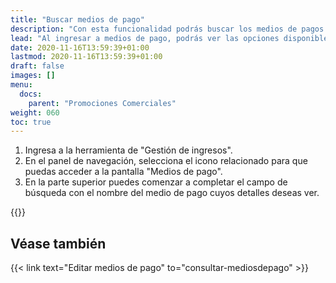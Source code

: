 ```yaml
---
title: "Buscar medios de pago"
description: "Con esta funcionalidad podrás buscar los medios de pagos vigentes."
lead: "Al ingresar a medios de pago, podrás ver las opciones disponibles en ePagos para que los estudiantes puedan abonar los tickets."
date: 2020-11-16T13:59:39+01:00
lastmod: 2020-11-16T13:59:39+01:00
draft: false
images: []
menu:
  docs:
    parent: "Promociones Comerciales"
weight: 060
toc: true
---
```


1. Ingresa a la herramienta de "Gestión de ingresos".
1. En el panel de navegación, selecciona el icono relacionado para que puedas acceder a la pantalla "Medios de pago".
1. En la parte superior puedes comenzar a completar el campo de búsqueda con el nombre del medio de pago cuyos detalles deseas ver.

{{<note text="La grilla de búsqueda se irá filtrando automáticamente dependiendo del nombre que ingreses en el campo de búsqueda. Puedes utilizar el icono a la izquierda de los registros para arrastrar los medios de pagos y ubicarlos en el orden que desees.">}}

## Véase también

{{< link text="Editar medios de pago" to="consultar-mediosdepago" >}}
